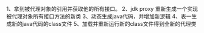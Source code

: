 1、拿到被代理对象的引用并获取他的所有接口。
2、jdk proxy 重新生成一个实现被代理对象所有接口方法的新类
3、动态生成java代码，并增加新逻辑
4、表一生成新的java代码的class文件
5、加载并重新运行新的class文件得到全新的代理类

